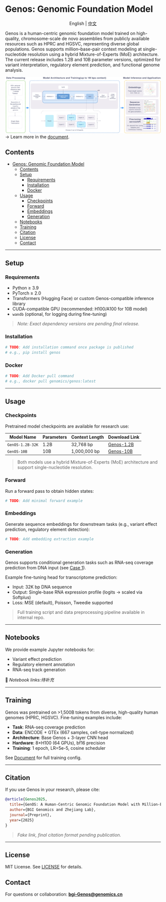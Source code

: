 # Genos: Genomic Foundation Model

<p align="center">
  English | <a href="README_zh.md">中文</a>
</p>


Genos is a human-centric genomic foundation model trained on high-quality, chromosome-scale de novo assemblies from publicly available resources such as HPRC and HGSVC, representing diverse global populations. Genos supports million–base-pair context modeling at single-nucleotide resolution using a hybrid Mixture-of-Experts (MoE) architecture. The current release includes 1.2B and 10B parameter versions, optimized for variant interpretation, regulatory element prediction, and functional genome analysis.  

![model](images/Genos_model.png)
→ Learn more in the <a href="Documents/README.md">document</a>.
## Contents


- [Genos: Genomic Foundation Model](#genosgenomicfoundationmodel)
  - [Contents](#contents)
  - [Setup](#setup)
    - [Requirements](#requirements)
    - [Installation](#installation)
    - [Docker](#docker)
  - [Usage](#usage)
    - [Checkpoints](#checkpoints)
    - [Forward](#forward)
    - [Embeddings](#embeddings)
    - [Generation](#generation)
  - [Notebooks](#notebooks)
  - [Training](#training)
  - [Citation](#citation)
  - [License](#license)
  - [Contact](#contact)
  
---

## Setup

### Requirements
- Python ≥ 3.9
- PyTorch ≥ 2.0
- Transformers (Hugging Face) or custom Genos-compatible inference library
- CUDA-compatible GPU (recommended: H100/A100 for 10B model)
- `wandb` (optional, for logging during fine-tuning)

> *Note: Exact dependency versions are pending final release.*

### Installation
```bash
# TODO: Add installation command once package is published
# e.g., pip install genos
```

### Docker
```bash
# TODO: Add Docker pull command
# e.g., docker pull genomics/genos:latest
```

---

## Usage

### Checkpoints
Pretrained model checkpoints are available for research use:

| Model Name        | Parameters | Context Length | Download Link |
|-------------------|------------|----------------|---------------|
| `GenOS-1.2B-32K`  | 1.2B       | 32,768 bp      | [Genos-1.2B](https://huggingface.co/BGI-HangzhouAI/Genos-1.2B) |
| `GenOS-10B`       | 10B        | 1,000,000 bp   | [Genos-10B](https://huggingface.co/BGI-HangzhouAI/Genos-10B)   |


> Both models use a hybrid Mixture-of-Experts (MoE) architecture and support single-nucleotide resolution.

### Forward
Run a forward pass to obtain hidden states:
```python
# TODO: Add minimal forward example
```

### Embeddings
Generate sequence embeddings for downstream tasks (e.g., variant effect prediction, regulatory element detection):
```python
# TODO: Add embedding extraction example
```

### Generation
Genos supports conditional generation tasks such as RNA-seq coverage prediction from DNA input (see [Case 1](Documents/README.md#case-1-rna-seq-data-generation)).

Example fine-tuning head for transcriptome prediction:
- Input: 32K bp DNA sequence
- Output: Single-base RNA expression profile (logits → scaled via Softplus)
- Loss: MSE (default), Poisson, Tweedie supported

> Full training script and data preprocessing pipeline available in internal repo.

---

## Notebooks
We provide example Jupyter notebooks for:
- Variant effect prediction
- Regulatory element annotation
- RNA-seq track generation

🔗 *Notebook links:待补充*

---

## Training
Genos was pretrained on >1,500B tokens from diverse, high-quality human genomes (HPRC, HGSVC). Fine-tuning examples include:

- **Task**: RNA-seq coverage prediction
- **Data**: ENCODE + GTEx (667 samples, cell-type normalized)
- **Architecture**: Base Genos + 3-layer CNN head
- **Hardware**: 8×H100 (64 GPUs), bf16 precision
- **Training**: 1 epoch, LR=5e-5, cosine scheduler

See [Document](Documents/README.md#case-1-rna-seq-data-generation) for full training config.

---

## Citation
If you use Genos in your research, please cite:

```bibtex
@article{Genos2025,
  title={GenOS: A Human-Centric Genomic Foundation Model with Million-Base Context Modeling},
  author={BGI Genomics and Zhejiang Lab},
  journal={Preprint},
  year={2025}
}
```

> *Fake link, final citation format pending publication.*

---

## License
MIT License. See [LICENSE](LICENSE) for details.

## Contact
For questions or collaboration: **bgi-Genos@genomics.cn**

